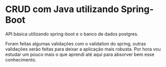 # CRUD com Java utilizando Spring-Boot

API básica utilizando spring-boot e o banco de dados postgres.

Foram feitas algumas validações com o validation do spring, outras validações serão feitas para deixar a aplicação mais robusta.
 Por hora vou estudar um pouco mais o que aprendi até aqui para absorver bem esse conhecimento.
